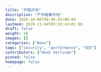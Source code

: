 ```yaml
---
title: "开箱评测"
description: "产开箱集中地"
date: 2020-10-06T08:49:55+00:00
lastmod: 2020-11-04T09:19:42+01:00
draft: false
weight: 50
images: []
categories: ["News"]
tags: ["security", "performance", "SEO"]
contributors: ["Henk Verlinde"]
pinned: false
homepage: false
---
```

